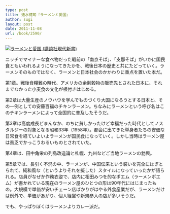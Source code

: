 ```yaml
---
type: post
title: 速水健朗『ラーメンと愛国』
author: sugi
layout: post
date: 2011-11-08
url: /book/2590/
---
```

<a href="http://www.amazon.co.jp/exec/obidos/ASIN/4062800411/chezsugi-22/ref=nosim/" onclick="_gaq.push(['_trackEvent', 'outbound-article', 'http://www.amazon.co.jp/exec/obidos/ASIN/4062800411/chezsugi-22/ref=nosim/', '']);" name="amazletlink" target="_blank"><img src="http://i1.wp.com/ecx.images-amazon.com/images/I/5186RPOGFZL._SL160_.jpg?w=660" alt="ラーメンと愛国 (講談社現代新書)" class="alignleft"  data-recalc-dims="1" /></a>

ニッチでマイナーな食べ物だった戦前の「南京そば」、「支那そば」がいかに国民食ともいわれるようになってきたかを、戦後日本の歴史と共にたどっていく。ラーメンそのものではなく、ラーメンと日本社会のかかわりに重点を置いた本だ。

第1章。戦後食糧難の時代、アメリカの余剰穀物の販売先とされた日本に、それまでなかった小麦食の文化が根付きはじめる。

第2章は大量生産のノウハウを学んでものづくり大国になろうとする日本と、その一例としての安藤百福のチキンラーメン。ちなみにラーメンという呼び名はこのチキンラーメンによって全国的に普及したそうだ。

第3章は高度成長どまんなか、のちに貧しかったけど幸福だった時代としてノスタルジーの対象となる昭和33年（1958年）。都会に出てきた単身者たちの安価な日常食を経ていよいよラーメンが国民食になっていく。しかし当時はラーメン屋は貧乏でかっこうわるいものとされていた。

第4章は、田中角栄の列島改造論と札幌、九州などご当地ラーメンの勃興。

第5章では、長引く不況の中、ラーメンが、中国伝来という装いを完全にはぎとられて、純和風な（というよりそれを擬した）スタイルになっていったかが語られる。店員がなぜか作務衣姿で、店内に相田みつを的なポエム（ラーメンポエム）が書かれている現在のラーメン屋のひとつの形は90年代にはじまったもの。大規模で単価が安いチェーン店ばかりがはやる外食産業だが、ラーメンだけは例外で、単価があがり、個人経営や新規参入の店が多いそうだ。

でも、やっぱりぼくはラーメンよりカレー派だ。
